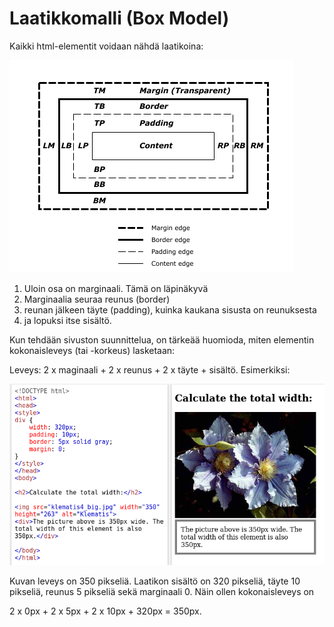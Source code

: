 # Laatikkomalli (Box Model)

Kaikki html-elementit voidaan nähdä laatikoina:

![Laatikkomalli](img/boxdim.png)

1. Uloin osa on marginaali. Tämä on läpinäkyvä
1. Marginaalia seuraa reunus (border)
1. reunan jälkeen täyte (padding), kuinka kaukana sisusta on reunuksesta
1. ja lopuksi itse sisältö.

Kun tehdään sivuston suunnittelua, on tärkeää huomioda, miten elementin kokonaisleveys (tai -korkeus) lasketaan:

Leveys: 2 x maginaali + 2 x reunus + 2 x täyte + sisältö. Esimerkiksi:

![Laatikkomalli, esimerkki:](img/bx.png)

Kuvan leveys on 350 pikseliä. Laatikon sisältö on 320 pikseliä, täyte 10 pikseliä, reunus 5 pikseliä sekä marginaali 0. Näin ollen kokonaisleveys on 

2 x 0px + 2 x 5px + 2 x 10px + 320px = 350px.



